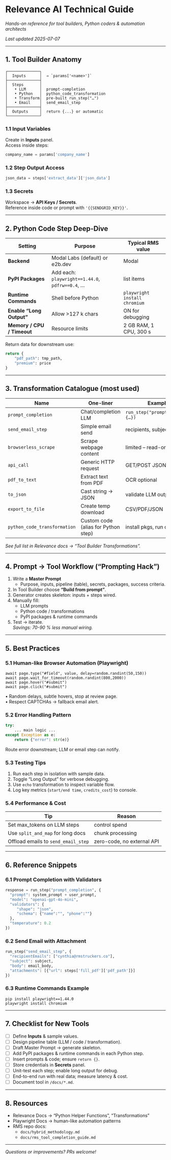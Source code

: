 # Relevance AI Technical Guide  
_Hands-on reference for tool builders, Python coders & automation architects_

_Last updated 2025-07-07_

---

## 1. Tool Builder Anatomy

```
┌──────────────┐
│  Inputs      │  → `params['<name>']`
├──────────────┤
│  Steps       │
│   • LLM      │  prompt-completion
│   • Python   │  python_code_transformation
│   • Transform│  pre-built run_step("…")
│   • Email    │  send_email_step
├──────────────┤
│  Outputs     │  return {...} or automatic
└──────────────┘
```

### 1.1  Input Variables  
Create in **Inputs** panel.  
Access inside steps:  

```python
company_name = params['company_name']
```

### 1.2  Step Output Access  

```python
json_data = steps['extract_data']['json_data']
```

### 1.3  Secrets  
Workspace → **API Keys / Secrets**.  
Reference inside code or prompt with `'{{SENDGRID_KEY}}'`.

---

## 2. Python Code Step Deep-Dive

| Setting | Purpose | Typical RMS value |
|---------|---------|-------------------|
| **Backend** | Modal Labs (default) or e2b.dev | Modal |
| **PyPI Packages** | Add each: `playwright==1.44.0`, `pdfrw==0.4`, … | list items |
| **Runtime Commands** | Shell before Python | `playwright install chromium` |
| **Enable “Long Output”** | Allow >127 k chars | ON for debugging |
| **Memory / CPU / Timeout** | Resource limits | 2 GB RAM, 1 CPU, 300 s |

Return data for downstream use:

```python
return {
    "pdf_path": tmp_path,
    "premium": price
}
```

---

## 3. Transformation Catalogue (most used)

| Name | One-liner | Example call |
|------|-----------|--------------|
| `prompt_completion` | Chat/completion LLM | `run_step("prompt_completion",{…})` |
| `send_email_step` | Simple email send | recipients, subject, body |
| `browserless_scrape` | Scrape webpage content | limited – read-only |
| `api_call` | Generic HTTP request | GET/POST JSON |
| `pdf_to_text` | Extract text from PDF | OCR optional |
| `to_json` | Cast string → JSON | validate LLM output |
| `export_to_file` | Create temp download | CSV/PDF/JSON |
| `python_code_transformation` | Custom code (alias for Python step) | install pkgs, run cmds |

_See full list in Relevance docs → “Tool Builder Transformations”._

---

## 4. Prompt → Tool Workflow (“Prompting Hack”)

1. Write a **Master Prompt**  
   - Purpose, inputs, pipeline (table), secrets, packages, success criteria.  
2. In Tool Builder choose **“Build from prompt”**.  
3. Generator creates skeleton: inputs + steps wired.  
4. Manually fill:  
   - LLM prompts  
   - Python code / transformations  
   - PyPI packages & runtime commands  
5. Test → iterate.  
_Savings: 70-90 % less manual wiring._

---

## 5. Best Practices

### 5.1  Human-like Browser Automation (Playwright)
```
await page.type("#field", value, delay=random.randint(50,150))
await page.wait_for_timeout(random.randint(800,2000))
await page.hover("#submit")
await page.click("#submit")
```
• Random delays, subtle hovers, stop at review page.  
• Respect CAPTCHAs → fallback email alert.  

### 5.2  Error Handling Pattern
```python
try:
    ... main logic ...
except Exception as e:
    return {"error": str(e)}
```
Route error downstream; LLM or email step can notify.

### 5.3  Testing Tips
1. Run each step in isolation with sample data.  
2. Toggle “Long Output” for verbose debugging.  
3. Use `echo` transformation to inspect variable flow.  
4. Log key metrics (`start/end time`, `credits_cost`) to console.

### 5.4  Performance & Cost
| Tip | Reason |
|-----|--------|
| Set max_tokens on LLM steps | control spend |
| Use `split_and_map` for long docs | chunk processing |
| Offload emails to `send_email_step` | zero-code, no external API |

---

## 6. Reference Snippets

### 6.1  Prompt Completion with Validators
```python
response = run_step("prompt_completion", {
  "prompt": system_prompt + user_prompt,
  "model": "openai-gpt-4o-mini",
  "validators": {
     "shape": "json",
     "schema": {"name":"", "phone":""}
  },
  "temperature": 0.2
})
```

### 6.2  Send Email with Attachment
```python
run_step("send_email_step", {
  "recipientEmails": ["cynthia@rmstruckers.co"],
  "subject": subject,
  "body": email_body,
  "attachments": [{"url": steps['fill_pdf']['pdf_path']}]
})
```

### 6.3  Runtime Commands Example
```
pip install playwright==1.44.0
playwright install chromium
```

---

## 7. Checklist for New Tools

- [ ] Define **Inputs** & sample values.  
- [ ] Design pipeline table (LLM / code / transformation).  
- [ ] Draft Master Prompt → generate skeleton.  
- [ ] Add PyPI packages & runtime commands in each Python step.  
- [ ] Insert prompts & code; ensure `return {}`.  
- [ ] Store credentials in **Secrets** panel.  
- [ ] Unit-test each step; enable long output for debug.  
- [ ] End-to-end run with real data; measure latency & cost.  
- [ ] Document tool in `/docs/*.md`.

---

## 8. Resources

- Relevance Docs → “Python Helper Functions”, “Transformations”  
- Playwright Docs → human-like automation patterns  
- RMS repo docs:  
  - `docs/hybrid_methodology.md`  
  - `docs/rms_tool_completion_guide.md`

---

_Questions or improvements? PRs welcome!_  
